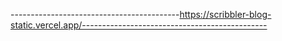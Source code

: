 ------------------------------------------https://scribbler-blog-static.vercel.app/----------------------------------------------
